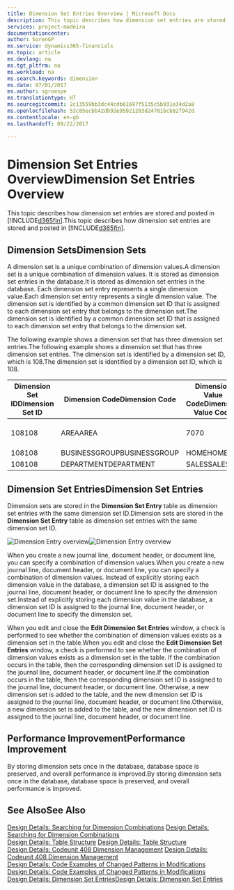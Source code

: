 ```yaml
---
title: Dimension Set Entries Overview | Microsoft Docs
description: This topic describes how dimension set entries are stored and posted in [!INCLUDE[d365fin](includes/d365fin_md.md)].
services: project-madeira
documentationcenter: 
author: SorenGP
ms.service: dynamics365-financials
ms.topic: article
ms.devlang: na
ms.tgt_pltfrm: na
ms.workload: na
ms.search.keywords: dimension
ms.date: 07/01/2017
ms.author: sgroespe
ms.translationtype: HT
ms.sourcegitcommit: 2c13559bb3dc44cdb61697f5135c5b931e34d2a8
ms.openlocfilehash: 53c85ecbb42db92e95921203d24781bcb82f942d
ms.contentlocale: en-gb
ms.lasthandoff: 09/22/2017

---
```

# <a name="dimension-set-entries-overview"></a><span data-ttu-id="bb8c9-103">Dimension Set Entries Overview</span><span class="sxs-lookup"><span data-stu-id="bb8c9-103">Dimension Set Entries Overview</span></span>
<span data-ttu-id="bb8c9-104">This topic describes how dimension set entries are stored and posted in [!INCLUDE[d365fin](includes/d365fin_md.md)].</span><span class="sxs-lookup"><span data-stu-id="bb8c9-104">This topic describes how dimension set entries are stored and posted in [!INCLUDE[d365fin](includes/d365fin_md.md)].</span></span>  
  
## <a name="dimension-sets"></a><span data-ttu-id="bb8c9-105">Dimension Sets</span><span class="sxs-lookup"><span data-stu-id="bb8c9-105">Dimension Sets</span></span>  
<span data-ttu-id="bb8c9-106">A dimension set is a unique combination of dimension values.</span><span class="sxs-lookup"><span data-stu-id="bb8c9-106">A dimension set is a unique combination of dimension values.</span></span> <span data-ttu-id="bb8c9-107">It is stored as dimension set entries in the database.</span><span class="sxs-lookup"><span data-stu-id="bb8c9-107">It is stored as dimension set entries in the database.</span></span> <span data-ttu-id="bb8c9-108">Each dimension set entry represents a single dimension value.</span><span class="sxs-lookup"><span data-stu-id="bb8c9-108">Each dimension set entry represents a single dimension value.</span></span> <span data-ttu-id="bb8c9-109">The dimension set is identified by a common dimension set ID that is assigned to each dimension set entry that belongs to the dimension set.</span><span class="sxs-lookup"><span data-stu-id="bb8c9-109">The dimension set is identified by a common dimension set ID that is assigned to each dimension set entry that belongs to the dimension set.</span></span>  
  
<span data-ttu-id="bb8c9-110">The following example shows a dimension set that has three dimension set entries.</span><span class="sxs-lookup"><span data-stu-id="bb8c9-110">The following example shows a dimension set that has three dimension set entries.</span></span> <span data-ttu-id="bb8c9-111">The dimension set is identified by a dimension set ID, which is 108.</span><span class="sxs-lookup"><span data-stu-id="bb8c9-111">The dimension set is identified by a dimension set ID, which is 108.</span></span>  
  
|<span data-ttu-id="bb8c9-112">Dimension Set ID</span><span class="sxs-lookup"><span data-stu-id="bb8c9-112">Dimension Set ID</span></span>|<span data-ttu-id="bb8c9-113">Dimension Code</span><span class="sxs-lookup"><span data-stu-id="bb8c9-113">Dimension Code</span></span>|<span data-ttu-id="bb8c9-114">Dimension Value Code</span><span class="sxs-lookup"><span data-stu-id="bb8c9-114">Dimension Value Code</span></span>|<span data-ttu-id="bb8c9-115">Dimension Value Name</span><span class="sxs-lookup"><span data-stu-id="bb8c9-115">Dimension Value Name</span></span>|  
|----------------------|--------------------|--------------------------|--------------------------|  
|<span data-ttu-id="bb8c9-116">108</span><span class="sxs-lookup"><span data-stu-id="bb8c9-116">108</span></span>|<span data-ttu-id="bb8c9-117">AREA</span><span class="sxs-lookup"><span data-stu-id="bb8c9-117">AREA</span></span>|<span data-ttu-id="bb8c9-118">70</span><span class="sxs-lookup"><span data-stu-id="bb8c9-118">70</span></span>|<span data-ttu-id="bb8c9-119">America North</span><span class="sxs-lookup"><span data-stu-id="bb8c9-119">America North</span></span>|  
|<span data-ttu-id="bb8c9-120">108</span><span class="sxs-lookup"><span data-stu-id="bb8c9-120">108</span></span>|<span data-ttu-id="bb8c9-121">BUSINESSGROUP</span><span class="sxs-lookup"><span data-stu-id="bb8c9-121">BUSINESSGROUP</span></span>|<span data-ttu-id="bb8c9-122">HOME</span><span class="sxs-lookup"><span data-stu-id="bb8c9-122">HOME</span></span>|<span data-ttu-id="bb8c9-123">Home</span><span class="sxs-lookup"><span data-stu-id="bb8c9-123">Home</span></span>|  
|<span data-ttu-id="bb8c9-124">108</span><span class="sxs-lookup"><span data-stu-id="bb8c9-124">108</span></span>|<span data-ttu-id="bb8c9-125">DEPARTMENT</span><span class="sxs-lookup"><span data-stu-id="bb8c9-125">DEPARTMENT</span></span>|<span data-ttu-id="bb8c9-126">SALES</span><span class="sxs-lookup"><span data-stu-id="bb8c9-126">SALES</span></span>|<span data-ttu-id="bb8c9-127">Sales</span><span class="sxs-lookup"><span data-stu-id="bb8c9-127">Sales</span></span>|  
  
## <a name="dimension-set-entries"></a><span data-ttu-id="bb8c9-128">Dimension Set Entries</span><span class="sxs-lookup"><span data-stu-id="bb8c9-128">Dimension Set Entries</span></span>  
<span data-ttu-id="bb8c9-129">Dimension sets are stored in the **Dimension Set Entry** table as dimension set entries with the same dimension set ID.</span><span class="sxs-lookup"><span data-stu-id="bb8c9-129">Dimension sets are stored in the **Dimension Set Entry** table as dimension set entries with the same dimension set ID.</span></span>  
  
<span data-ttu-id="bb8c9-130">![Dimension Entry overview](media/dimensionentrynav7.png "DimensionEntryNAV7")</span><span class="sxs-lookup"><span data-stu-id="bb8c9-130">![Dimension Entry overview](media/dimensionentrynav7.png "DimensionEntryNAV7")</span></span>  
  
<span data-ttu-id="bb8c9-131">When you create a new journal line, document header, or document line, you can specify a combination of dimension values.</span><span class="sxs-lookup"><span data-stu-id="bb8c9-131">When you create a new journal line, document header, or document line, you can specify a combination of dimension values.</span></span> <span data-ttu-id="bb8c9-132">Instead of explicitly storing each dimension value in the database, a dimension set ID is assigned to the journal line, document header, or document line to specify the dimension set.</span><span class="sxs-lookup"><span data-stu-id="bb8c9-132">Instead of explicitly storing each dimension value in the database, a dimension set ID is assigned to the journal line, document header, or document line to specify the dimension set.</span></span>  
  
<span data-ttu-id="bb8c9-133">When you edit and close the **Edit Dimension Set Entries** window, a check is performed to see whether the combination of dimension values exists as a dimension set in the table.</span><span class="sxs-lookup"><span data-stu-id="bb8c9-133">When you edit and close the **Edit Dimension Set Entries** window, a check is performed to see whether the combination of dimension values exists as a dimension set in the table.</span></span> <span data-ttu-id="bb8c9-134">If the combination occurs in the table, then the corresponding dimension set ID is assigned to the journal line, document header, or document line.</span><span class="sxs-lookup"><span data-stu-id="bb8c9-134">If the combination occurs in the table, then the corresponding dimension set ID is assigned to the journal line, document header, or document line.</span></span> <span data-ttu-id="bb8c9-135">Otherwise, a new dimension set is added to the table, and the new dimension set ID is assigned to the journal line, document header, or document line.</span><span class="sxs-lookup"><span data-stu-id="bb8c9-135">Otherwise, a new dimension set is added to the table, and the new dimension set ID is assigned to the journal line, document header, or document line.</span></span>  
  
## <a name="performance-improvement"></a><span data-ttu-id="bb8c9-136">Performance Improvement</span><span class="sxs-lookup"><span data-stu-id="bb8c9-136">Performance Improvement</span></span>  
<span data-ttu-id="bb8c9-137">By storing dimension sets once in the database, database space is preserved, and overall performance is improved.</span><span class="sxs-lookup"><span data-stu-id="bb8c9-137">By storing dimension sets once in the database, database space is preserved, and overall performance is improved.</span></span>  
  
## <a name="see-also"></a><span data-ttu-id="bb8c9-138">See Also</span><span class="sxs-lookup"><span data-stu-id="bb8c9-138">See Also</span></span>  
<span data-ttu-id="bb8c9-139">[Design Details: Searching for Dimension Combinations](design-details-searching-for-dimension-combinations.md) </span><span class="sxs-lookup"><span data-stu-id="bb8c9-139">[Design Details: Searching for Dimension Combinations](design-details-searching-for-dimension-combinations.md) </span></span>  
<span data-ttu-id="bb8c9-140">[Design Details: Table Structure](design-details-table-structure.md) </span><span class="sxs-lookup"><span data-stu-id="bb8c9-140">[Design Details: Table Structure](design-details-table-structure.md) </span></span>  
<span data-ttu-id="bb8c9-141">[Design Details: Codeunit 408 Dimension Management](design-details-codeunit-408-dimension-management.md) </span><span class="sxs-lookup"><span data-stu-id="bb8c9-141">[Design Details: Codeunit 408 Dimension Management](design-details-codeunit-408-dimension-management.md) </span></span>  
<span data-ttu-id="bb8c9-142">[Design Details: Code Examples of Changed Patterns in Modifications](design-details-code-examples-of-changed-patterns-in-modifications.md) </span><span class="sxs-lookup"><span data-stu-id="bb8c9-142">[Design Details: Code Examples of Changed Patterns in Modifications](design-details-code-examples-of-changed-patterns-in-modifications.md) </span></span>  
[<span data-ttu-id="bb8c9-143">Design Details: Dimension Set Entries</span><span class="sxs-lookup"><span data-stu-id="bb8c9-143">Design Details: Dimension Set Entries</span></span>](design-details-dimension-set-entries.md)   

